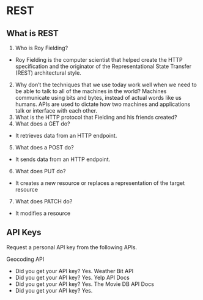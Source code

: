 # REST

## What is REST

1.  Who is Roy Fielding?
- Roy Fielding is the computer scientist that helped create ​​the HTTP specification and the originator of the Representational State Transfer (REST) architectural style.
2. Why don’t the techniques that we use today work well when we need to be able to talk to all of the machines in the world?
Machines communicate using bits and bytes, instead of actual words like us humans. APIs are used to dictate how two machines and applications talk or interface with each other.
3. What is the HTTP protocol that Fielding and his friends created?
4. What does a GET do?
- It retrieves data from an HTTP endpoint.
5. What does a POST do?
- It sends data from an HTTP endpoint.
6. What does PUT do?
- It creates a new resource or replaces a representation of the target resource
7. What does PATCH do?
- It modifies a resource

## API Keys
Request a personal API key from the following APIs.

Geocoding API
- Did you get your API key? Yes.
Weather Bit API
- Did you get your API key? Yes.
Yelp API Docs
- Did you get your API key? Yes.
The Movie DB API Docs
- Did you get your API key? Yes.
